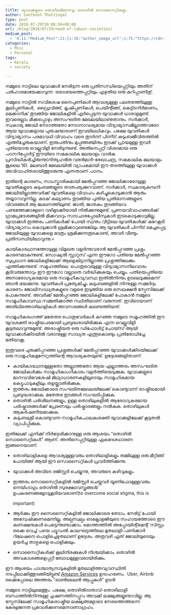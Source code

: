 ```yaml
---
title: യുവാക്കളുടെ തൊഴിലഭിമാനവും തൊഴിൽ സൊസൈറ്റികളും
author: Santhosh Thottingal
type: post
date: 2018-07-29T10:08:58+00:00
url: /blog/2018/07/29/need-of-labour-societies/
medium_post:
  - 'O:11:"Medium_Post":11:{s:16:"author_image_url";s:75:"https://cdn-images-1.medium.com/fit/c/200/200/1*As1EIgy-TLEcibTNPBApCQ.jpeg";s:10:"author_url";s:31:"https://medium.com/@sthottingal";s:11:"byline_name";N;s:12:"byline_email";N;s:10:"cross_link";s:2:"no";s:2:"id";s:12:"1f47ab95a56f";s:21:"follower_notification";s:3:"yes";s:7:"license";s:11:"cc-40-by-sa";s:14:"publication_id";s:2:"-1";s:6:"status";s:6:"public";s:3:"url";s:417:"https://medium.com/@sthottingal/%E0%B4%AF%E0%B5%81%E0%B4%B5%E0%B4%BE%E0%B4%95%E0%B5%8D%E0%B4%95%E0%B4%B3%E0%B5%81%E0%B4%9F%E0%B5%86-%E0%B4%A4%E0%B5%8A%E0%B4%B4%E0%B4%BF%E0%B4%B2%E0%B4%AD%E0%B4%BF%E0%B4%AE%E0%B4%BE%E0%B4%A8%E0%B4%B5%E0%B5%81%E0%B4%82-%E0%B4%A4%E0%B5%8A%E0%B4%B4%E0%B4%BF%E0%B5%BD-%E0%B4%B8%E0%B5%8A%E0%B4%B8%E0%B5%88%E0%B4%B1%E0%B5%8D%E0%B4%B1%E0%B4%BF%E0%B4%95%E0%B4%B3%E0%B5%81%E0%B4%82-1f47ab95a56f";}'
categories:
  - Misc
  - Personal
tags:
  - Kerala
  - society

---
```

നമ്മുടെ നാട്ടിലെ യുവാക്കൾ നേരിടുന്ന ഒരു പ്രതിസന്ധിയെപ്പറ്റിയും അതിന് പരിഹാരമായേക്കാവുന്ന  ഒരാശയത്തെപ്പറ്റിയും എഴുതിയ ഒരു കുറിപ്പാണിതു്.

നമ്മുടെ നാട്ടിൽ സവിശേഷ നൈപുണികൾ ആവശ്യമുള്ള പലതരത്തിലുള്ള കൂലിപ്പണികൾ,  ഡ്രൈവിങ്ങ്, കൃഷിപ്പണികൾ, പെയിന്റിങ്ങ്, കെട്ടിടനിർമാണം, മെക്കാനിക് തുടങ്ങിയ ജോലികളിൽ ഏർപ്പെടുന്ന യുവാക്കൾ ധാരാളമുണ്ട്. ഇവരെല്ലാം മിക്കപ്പൊഴും അസംഘടിത മേഖലയിലാണുതാനും. സർക്കാർ, സ്വകാര്യ ജോലി നേടാത്തതോ നേടാനാവശ്യമായ വിദ്യാഭ്യാസമില്ലാത്തവരോ ആയ യുവാക്കളായ പുരുഷന്മാരാണ് ഇവയിലധികവും. പക്ഷേ യുവതികൾ വിദ്യാഭ്യാസം പരമാവധി വിവാഹം വരെ തുടർന്ന് പിന്നീട് കുടുംബജീവിതത്തിൽ എത്തിച്ചേരുകയാണ്. ഇരുപതിനും മുപ്പത്തഞ്ചിനും ഇടക്ക് പ്രായമുള്ള ഇവർ പുതിയൊരു വെല്ലുവിളി നേരിടുന്നുണ്ട്. അതിനെപ്പറ്റി വിശദമായ ഒരു പഠനറിപ്പോർട്ട് ഈയിടെ സമകാലിക മലയാളം വാരിക പ്രസിദ്ധീകരിച്ചിരുന്നു(നിത്യഹരിത വരൻമാർ-രേഖാചന്ദ്ര, സമകാലിക മലയാളം ജൂലൈ 16). മലബാർ മേഖലയിൽ വ്യാപകമായി ഈ തരത്തിലുള്ള യുവാക്കൾ അവിവാഹിതരായിത്തുടരുന്നു എന്നതാണ് പഠനം.

ഇതിന്റെ കാരണം, സാംസ്കാരികമായി മേൽപ്പറഞ്ഞ ജോലിക്കാരോടുള്ള യുവതികളുടെ കുടുംബങ്ങളുടെ താത്പര്യക്കുറവാണ്. സർക്കാർ, സ്വകാര്യകമ്പനി ജോലിയില്ലാത്തവർക്ക് യുവതികളെ വിവാഹം കഴിച്ചുകൊടുക്കാൻ ആരും തയ്യാറാവുന്നില്ല. കുടക് കല്യാണം തുടങ്ങിയ പുതിയ പ്രതിഭാസങ്ങളുടെ വിവരങ്ങൾ ആ ലേഖനത്തിലുണ്ട്. ജാതി, ജാതകം തുടങ്ങിയവ പണ്ടത്തേക്കാളേറെ വഴിമുടക്കിയായി നിൽക്കുന്നുമുണ്ട്. പ്രണയവിവാഹങ്ങൾക്ക് ഗ്രാമപ്രദേശങ്ങളിൽ മിക്കവാറും സദാചാരപ്പോലീസുകാർ ഇടകൊടുക്കാറുമില്ല. യുവാക്കൾ ഇത്തരം പണികൾക്ക് പോയി സ്വന്തം വീട്ടിലെ യുവതികൾക്ക് കുറേകൂടി വിദ്യാഭ്യാസം കൊടുക്കാൻ ശ്രമിക്കാറുണ്ടെങ്കിലും ആ യുവതികൾ പിന്നീട് മെച്ചപ്പെട്ട ജോലിയുള്ള യുവാക്കളെ മാത്രം ശ്രമിക്കുന്നതുകൊണ്ട്, അവർ വീണ്ടും പ്രതിസന്ധിയിലാവുന്നു.<

കായികാദ്ധ്വാനത്തോടുള്ള വിമുഖത വളർന്നുവരാൻ മേൽപ്പറഞ്ഞ പ്രശ്നം കാരണമാകുന്നുണ്ട്. സോഷ്യൽ സ്റ്റാറ്റസ് എന്ന ഈഗോ പതിയെ മേൽപ്പറഞ്ഞ സുപ്രധാന ജോലികളിലേക്ക് ആളെകിട്ടാനില്ലാത്ത പ്രശ്നത്തിലേക്കും എത്തിക്കുന്നുണ്ട്. സമൂഹത്തിലെ  പൊതുവെയുള്ള വിദ്യാഭ്യാസനിലവാരം കൂടിവരുന്തോറും ഈ ഈഗോ വല്ലാതെ വർദ്ധിക്കുകയും ചെയ്യും. പതിയെപ്പതിയെ അനാരോഗ്യകരമായ ഒരു സാമൂഹികവ്യവസ്ഥ ഇതിൽനിന്നും ഉടലെടുക്കുമെന്ന് ഞാൻ ഭയക്കുന്നു. യുവതികൾ പ്രത്യേകിച്ചും കുടുംബങ്ങളിൽ നിന്നുള്ള സമ്മർദ്ദം കാരണം ജോലിസാധ്യതകളുടെ വളരെ ഇടുങ്ങിയ ഒരു സെലക്ഷൻ സ്പേസിലേക്ക് പോകുന്നുണ്ട്. അവർക്ക് മേൽപ്പറഞ്ഞ ജോലികളിലേക്ക് പോകാൻ നമ്മുടെ സാമൂഹികാവസ്ഥ സമ്മതിക്കാത്ത സ്ഥിതിയാണ് വരുന്നത്. ഇവിടെയാണ് അതിഥിത്തൊഴിലാളികൾ അവസരങ്ങൾ കണ്ടെത്തിയത്.

സാമൂഹികരംഗത്ത് മതേതര പൊതുവേദികൾ കുറഞ്ഞ നമ്മുടെ സമൂഹത്തിൽ ഈ യുവശക്തി രാഷ്ട്രീയപരമായി പ്രബുദ്ധരായിരിക്കുക എന്ന വെല്ലുവിളി കൂടുതലാവുന്നുമുണ്ട്. അരാഷ്ട്രീയത ഒരു ഡിഫോൾട്ട് ചോയ്സ് ആയി യുവാക്കൾക്കിടയിൽ വരാനുള്ള സാധ്യത എന്തുകൊണ്ടും പ്രതിരോധിച്ചേ മതിയാകൂ.

ഇതുവരെ ചുരുക്കിപ്പറഞ്ഞ പ്രശ്നങ്ങൾക്ക് മേൽപ്പറഞ്ഞ യുവാക്കൾക്കിടയിലേക്ക് ഒരു സാമൂഹികമുന്നേറ്റത്തിന്റെ ആവശ്യകതയുണ്ട്. ഉദ്ദേശങ്ങളിതാണ്:

  * കായികാദ്ധ്വാനമുള്ളതോ അല്ലാത്തതോ ആയ എല്ലാത്തരം അസംഘടിത ജോലികൾക്കും സാമൂഹികാംഗീകാരം വളർത്തിയെടുക്കുക. യുവാക്കളുടെ മാനവവിഭവശേഷി മിഥ്യാധാരണകളിലൂടെയും സാമൂഹികമായ കെട്ടുപാടുകളിലും തളയ്ക്കാതിരിക്കുക.
  * ഇത്തരം ജോലിക്കാരെ സംഘടിതമേഖലയിലേക്ക് കൊണ്ടുവന്ന് രാഷ്ട്രീയമായി പ്രബുദ്ധരാക്കുക. മതേതര ഇടങ്ങൾ സംഘടിപ്പിക്കുക.
  * തൊഴിൽ പരിശീലനങ്ങളും, ഉള്ള തൊഴിലുകളിൽ ആരോഗ്യകരമായ പരിഷ്കാരങ്ങൾക്ക് പ്രേരണയും പരിഷ്കാരങ്ങളും നൽകുക. തൊഴിലുകൾ ആകർഷണീയമാക്കുക.
  * കുടുംബശ്രീ കൊണ്ടുവന്ന സാമൂഹികചാലകശക്തി യുവാക്കളിലേക്ക് കൂടുതൽ വ്യാപിപ്പിക്കുക.

ഇതിലേക്ക് എനിക്ക് നിർദ്ദേശിക്കാനുള്ള ഒരു ആശയം &#8220;തൊഴിൽ സൊസൈറ്റികൾ&#8221; ആണ്. അതിനെപ്പറ്റിയുള്ള ഏകദേശധാരണ ഇങ്ങനെയാണ്.

  * തൊഴിലാളികളെ ആവശ്യമുള്ളവരും തൊഴിലാളികളും തമ്മിലുള്ള ഒരു മീറ്റിങ്ങ് പോയിങ്ങ് ആയി ഈ സൊസൈറ്റികൾ പ്രവർത്തിക്കുന്നു.
  * യുവാക്കൾ അവിടെ രജിസ്റ്റർ ചെയ്യുന്നു, അവരുടെ കഴിവുകളും.
  * ഇത്തരം സൊസൈറ്റികളിൽ രജിസ്റ്റർ ചെയ്തവർ യൂണിഫോമുള്ളവരും നെയിംടാഗും തൊഴിൽ സുരക്ഷാവസ്ത്രങ്ങൾ/ഉപകരണങ്ങളോടുകൂടിയവരാണ്(to overcome social stigma, this is

    important)
  * ആർക്കും ഈ സൈസൈറ്റികളിൽ ജോലിക്കാരെ തേടാം. നേരിട്ട് പോയി അന്വേഷിക്കണമെന്നില്ല. അല്പസ്വല്പം ടെക്നോളജിയുടെ സഹായത്തോടെ ഈ കണക്ഷനുകൾ പെട്ടെന്നുണ്ടാക്കാം. മൊത്തത്തിൽ അപ്പോയിന്റ്മെന്റ് സിസ്റ്റം ഒക്കെ വെച്ച് പഴയ ഫ്യൂഡൽ കാലഘട്ടത്തിലെ മുതലാളി-പണിക്കാർ റിലേഷനെ പൊളിച്ചെഴുതലാണ് ഉദ്ദേശം. അതുവഴി ഏത് ജോലിയുടെയും ഉയർച്ച താഴ്ചകളെ പൊളിക്കലും.
  * സൊസൈറ്റികൾക്ക് കൂലിനിരക്കുകൾ നിശ്ചയിക്കാം. തൊഴിൽ അവകാശങ്ങളെപ്പറ്റി ബോധമുള്ളവരായിരിക്കും.

ഈ ആശയം പാശ്ചാത്യനാടുകളിൽ മുതലാളിത്തവ്യവസ്ഥിതി നടപ്പിലാക്കിത്തുടങ്ങിയിട്ടുണ്ട്<wbr />.[Amazon Services][1] ഉദാഹരണം.  Uber, Airbnb ഒക്കെപ്പോലെ അത്തരം &#8220;ഓൺലൈൻ ആപ്പുകൾ&#8221; ഉടൻ

നമ്മുടെ നാട്ടിലുമെത്തും. പക്ഷേ, തൊഴിൽദാതാവ്-തൊഴിലാളി ബന്ധത്തിൽനിന്നുള്ള ചൂഷണത്തിനപ്പുറം അവക്ക് ലക്ഷ്യങ്ങളുണ്ടാവില്ല. ആ സ്പേസിലേക്ക് സാമൂഹികരാഷ്ട്രീയ ലക്ഷ്യങ്ങളോടെ നേരത്തെത്തന്നെ കേരളജനത പ്രവേശിക്കണമെന്നാണാഗ്രഹം.

 [1]: https://www.amazon.com/gp/browse.html/ref=vas_sf_load_?node=8098158011